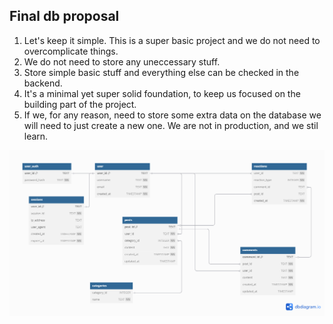 ## Final db proposal

1. Let's keep it simple. This is a super basic project and we do not need to overcomplicate things.
2. We do not need to store any uneccessary stuff.
3. Store simple basic stuff and everything else can be checked in the backend.
4. It's a minimal yet super solid foundation, to keep us focused on the building part of the project.
5. If we, for any reason, need to store some extra data on the database we will need to just create a new one. We are not in production, and we stil learn.

![database](database.png)

